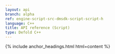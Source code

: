 ```yaml
---
layout: api
branch: alpha
ref: engine-script-src-dmsdk-script-script-h
language: C++
title: API reference (Script)
type: Defold C++
---
```

{% include anchor_headings.html html=content %}
